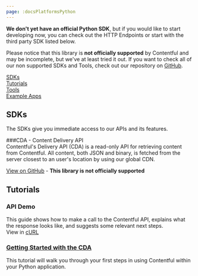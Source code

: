 ```yaml
---
page: :docsPlatformsPython
---
```


**We don't yet have an official Python SDK**, but if you would like to start developing now, you can check out the HTTP Endpoints or start with the third party SDK listed below.

Please notice that this library is **not officially supported** by Contentful and may be incomplete, but we've at least tried it out.
If you want to check all of our non supported SDKs and Tools, check out our repository on [GitHub](https://github.com/contentful-labs/awesome-contentful).

[SDKs](#sdks)<br>
[Tutorials](#tutorials)<br>
[Tools](#tools)<br>
[Example Apps](#apps)

## SDKs
The SDKs give you immediate access to our APIs and its features.

###CDA - Content Delivery API<br>
Contentful's Delivery API (CDA) is a read-only API for retrieving content from Contentful. All content, both JSON and binary, is fetched from the server closest to an user's location by using our global CDN.

[View on GitHub](https://github.com/contentful-labs/contentful.py) - **This library is not officially supported**

## Tutorials

### API Demo
This guide shows how to make a call to the Contentful API, explains what the response looks like, and suggests some relevant next steps.<br>
View in [cURL](/developers/api-demo/curl/)

### [Getting Started with the CDA](https://github.com/contentful-labs/contentful.py)
This tutorial will walk you through your first steps in using Contentful within your Python application.